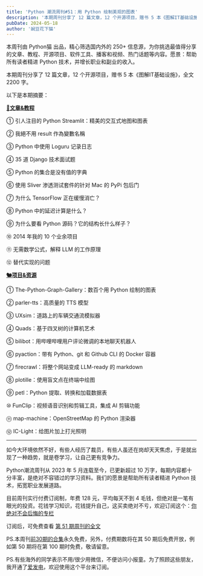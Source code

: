 ```yaml
---
title: 'Python 潮流周刊#51：用 Python 绘制美观的图表'
description: '本期周刊分享了 12 篇文章，12 个开源项目，赠书 5 本《图解IT基础设施》'
pubDate: 2024-05-18
author: '豌豆花下猫'
---
```


本周刊由 Python猫 出品，精心筛选国内外的 250+ 信息源，为你挑选最值得分享的文章、教程、开源项目、软件工具、播客和视频、热门话题等内容。愿景：帮助所有读者精进 Python 技术，并增长职业和副业的收入。

本期周刊分享了 12 篇文章，12 个开源项目，赠书 5 本《图解IT基础设施》，全文 2200 字。

以下是本期摘要： 

**[🦄文章&教程](https://xiaobot.net/p/python_weekly)** 


① 引人注目的 Python Streamlit：精美的交互式地图和图表

② 我絕不用 result 作為變數名稱

③ Python 中使用 Loguru 记录日志

④ 35 道 Django 技术面试题

⑤ Python 的集合是没有值的字典

⑥ 使用 Sliver 渗透测试套件的针对 Mac 的 PyPi 包后门

⑦ 为什么 TensorFlow 正在缓慢消亡？

⑧ Python 中的延迟计算是什么？

⑨ 为什么要看 Python 源码？它的结构长什么样子？

⑩ 2014 年我的 10 个业余项目

⑪ 无需数学公式，解释 LLM 的工作原理

⑫ 替代实现的问题

**[🐿️项目&资源](https://xiaobot.net/p/python_weekly)** 


① The-Python-Graph-Gallery：数百个用 Python 绘制的图表

② parler-tts：高质量的 TTS 模型

③ UXsim：道路上的车辆交通流模拟器

④ Quads：基于四叉树的计算机艺术

⑤ bilibot：用哔哩哔哩用户评论微调的本地聊天机器人

⑥ pyaction：带有 Python、git 和 Github CLI 的 Docker 容器

⑦ firecrawl：将整个网站变成 LLM-ready 的 markdown

⑧ plotille：使用盲文点在终端中绘图

⑨ petl：Python 提取、转换和加载数据表

⑩ FunClip：视频语音识别和剪辑工具，集成 AI 剪辑功能

⑪ map-machine：OpenStreetMap 的 Python 渲染器

⑫ IC-Light：给图片加上打光照明


-----

如今大环境依然不好，有些人经历了裁员，有些人虽还在岗却天天焦虑，于是就出现了一种趋势，就是卷学习，让自己更有竞争力。

Python潮流周刊从 2023 年 5 月连载至今，已更新超过 10 万字，每期内容都十分丰富，是绝对不容错过的学习资料。我们的愿景是帮助所有读者精进 Python 技术，拓宽职业发展道路。

目前周刊实行付费订阅制，年费 128 元，平均每天不到 4 毛钱，但绝对是一笔有眼光的投资。花钱学习知识，花钱提升自己，这买卖绝对不亏，欢迎订阅这个：[你绝对不会后悔的专栏](https://xiaobot.net/p/python_weekly)

订阅后，可免费查看 [第 51 期周刊的全文](https://xiaobot.net/post/a1c64559-1d22-4dd3-a257-285d87ddc2b4)

PS.本周刊[前30期的合集](https://pythoncat.top/posts/2023-12-11-weekly)永久免费，另外，付费期数将在其 50 期后免费开放，例如第 50 期将在第 100 期时免费，敬请留意。

PS.有些海外的同学表示不用/很少用微信，不便访问小报童。为了照顾这些朋友，我开通了[爱发电](https://afdian.com/a/python_weekly)，欢迎使用这个平台来订阅。
